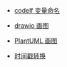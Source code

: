 - [codelf 变量命名](https://unbug.github.io/codelf/)

- [drawio 画图](https://app.diagrams.net/)

- [PlantUML 画图](https://plantuml.com/zh/) 

- [时间戳转换](https://tool.lu/timestamp/)